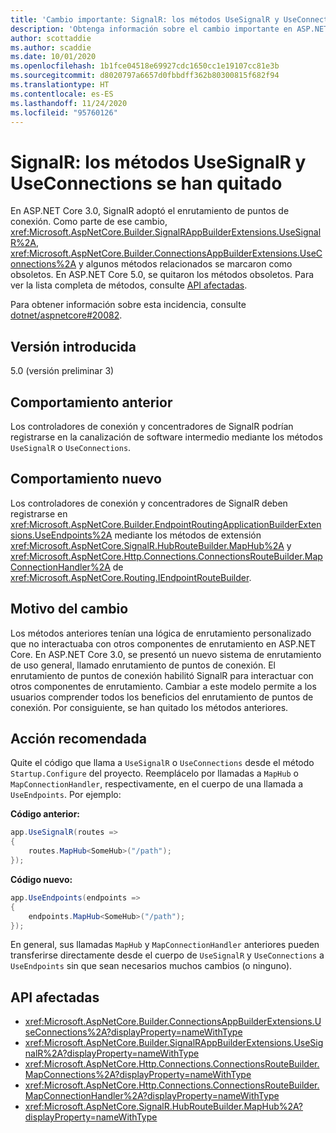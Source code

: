```yaml
---
title: 'Cambio importante: SignalR: los métodos UseSignalR y UseConnections se han quitado'
description: 'Obtenga información sobre el cambio importante en ASP.NET Core 5.0 titulado SignalR: los métodos UseSignalR y UseConnections se han quitado'
author: scottaddie
ms.author: scaddie
ms.date: 10/01/2020
ms.openlocfilehash: 1b1fce04518e69927cdc1650cc1e19107cc81e3b
ms.sourcegitcommit: d8020797a6657d0fbbdff362b80300815f682f94
ms.translationtype: HT
ms.contentlocale: es-ES
ms.lasthandoff: 11/24/2020
ms.locfileid: "95760126"
---
```

# <a name="signalr-usesignalr-and-useconnections-methods-removed"></a>SignalR: los métodos UseSignalR y UseConnections se han quitado

En ASP.NET Core 3.0, SignalR adoptó el enrutamiento de puntos de conexión. Como parte de ese cambio, <xref:Microsoft.AspNetCore.Builder.SignalRAppBuilderExtensions.UseSignalR%2A>, <xref:Microsoft.AspNetCore.Builder.ConnectionsAppBuilderExtensions.UseConnections%2A> y algunos métodos relacionados se marcaron como obsoletos. En ASP.NET Core 5.0, se quitaron los métodos obsoletos. Para ver la lista completa de métodos, consulte [API afectadas](#affected-apis).

Para obtener información sobre esta incidencia, consulte [dotnet/aspnetcore#20082](https://github.com/dotnet/aspnetcore/issues/20082).

## <a name="version-introduced"></a>Versión introducida

5.0 (versión preliminar 3)

## <a name="old-behavior"></a>Comportamiento anterior

Los controladores de conexión y concentradores de SignalR podrían registrarse en la canalización de software intermedio mediante los métodos `UseSignalR` o `UseConnections`.

## <a name="new-behavior"></a>Comportamiento nuevo

Los controladores de conexión y concentradores de SignalR deben registrarse en <xref:Microsoft.AspNetCore.Builder.EndpointRoutingApplicationBuilderExtensions.UseEndpoints%2A> mediante los métodos de extensión <xref:Microsoft.AspNetCore.SignalR.HubRouteBuilder.MapHub%2A> y <xref:Microsoft.AspNetCore.Http.Connections.ConnectionsRouteBuilder.MapConnectionHandler%2A> de <xref:Microsoft.AspNetCore.Routing.IEndpointRouteBuilder>.

## <a name="reason-for-change"></a>Motivo del cambio

Los métodos anteriores tenían una lógica de enrutamiento personalizado que no interactuaba con otros componentes de enrutamiento en ASP.NET Core. En ASP.NET Core 3.0, se presentó un nuevo sistema de enrutamiento de uso general, llamado enrutamiento de puntos de conexión. El enrutamiento de puntos de conexión habilitó SignalR para interactuar con otros componentes de enrutamiento. Cambiar a este modelo permite a los usuarios comprender todos los beneficios del enrutamiento de puntos de conexión. Por consiguiente, se han quitado los métodos anteriores.

## <a name="recommended-action"></a>Acción recomendada

Quite el código que llama a `UseSignalR` o `UseConnections` desde el método `Startup.Configure` del proyecto. Reemplácelo por llamadas a `MapHub` o `MapConnectionHandler`, respectivamente, en el cuerpo de una llamada a `UseEndpoints`. Por ejemplo:

**Código anterior:**

```csharp
app.UseSignalR(routes =>
{
    routes.MapHub<SomeHub>("/path");
});
```

**Código nuevo:**

```csharp
app.UseEndpoints(endpoints =>
{
    endpoints.MapHub<SomeHub>("/path");
});
```

En general, sus llamadas `MapHub` y `MapConnectionHandler` anteriores pueden transferirse directamente desde el cuerpo de `UseSignalR` y `UseConnections` a `UseEndpoints` sin que sean necesarios muchos cambios (o ninguno).

## <a name="affected-apis"></a>API afectadas

- <xref:Microsoft.AspNetCore.Builder.ConnectionsAppBuilderExtensions.UseConnections%2A?displayProperty=nameWithType>
- <xref:Microsoft.AspNetCore.Builder.SignalRAppBuilderExtensions.UseSignalR%2A?displayProperty=nameWithType>
- <xref:Microsoft.AspNetCore.Http.Connections.ConnectionsRouteBuilder.MapConnections%2A?displayProperty=nameWithType>
- <xref:Microsoft.AspNetCore.Http.Connections.ConnectionsRouteBuilder.MapConnectionHandler%2A?displayProperty=nameWithType>
- <xref:Microsoft.AspNetCore.SignalR.HubRouteBuilder.MapHub%2A?displayProperty=nameWithType>

<!--

### Category

ASP.NET Core

### Affected APIs

- `Overload:Microsoft.AspNetCore.Builder.ConnectionsAppBuilderExtensions.UseConnections`
- `Overload:Microsoft.AspNetCore.Builder.SignalRAppBuilderExtensions.UseSignalR`
- `Overload:Microsoft.AspNetCore.Http.Connections.ConnectionsRouteBuilder.MapConnections`
- `Overload:Microsoft.AspNetCore.Http.Connections.ConnectionsRouteBuilder.MapConnectionHandler`
- `Overload:Microsoft.AspNetCore.SignalR.HubRouteBuilder.MapHub`

-->

